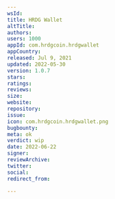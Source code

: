 ```yaml
---
wsId: 
title: HRDG Wallet
altTitle: 
authors: 
users: 1000
appId: com.hrdgcoin.hrdgwallet
appCountry: 
released: Jul 9, 2021
updated: 2022-05-30
version: 1.0.7
stars: 
ratings: 
reviews: 
size: 
website: 
repository: 
issue: 
icon: com.hrdgcoin.hrdgwallet.png
bugbounty: 
meta: ok
verdict: wip
date: 2022-06-22
signer: 
reviewArchive: 
twitter: 
social: 
redirect_from: 

---
```


